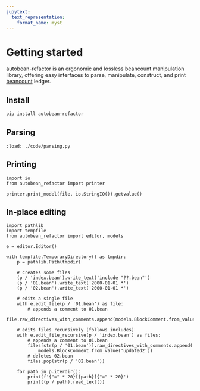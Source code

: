 ```yaml
---
jupytext:
  text_representation:
    format_name: myst
---
```


# Getting started

autobean-refactor is an ergonomic and lossless beancount manipulation library, offering easy interfaces to parse, manipulate, construct, and print [beancount](https://github.com/beancount/beancount) ledger.

## Install

```sh
pip install autobean-refactor
```

## Parsing

```{code-cell} python
:load: ./code/parsing.py
```

## Printing

```{code-cell} python
import io
from autobean_refactor import printer

printer.print_model(file, io.StringIO()).getvalue()
```

## In-place editing

```{code-cell}python
import pathlib
import tempfile
from autobean_refactor import editor, models

e = editor.Editor()

with tempfile.TemporaryDirectory() as tmpdir:
    p = pathlib.Path(tmpdir)

    # creates some files
    (p / 'index.bean').write_text('include "??.bean"')
    (p / '01.bean').write_text('2000-01-01 *')
    (p / '02.bean').write_text('2000-01-01 *')

    # edits a single file
    with e.edit_file(p / '01.bean') as file:
        # appends a comment to 01.bean
        file.raw_directives_with_comments.append(models.BlockComment.from_value('updated1'))

    # edits files recursively (follows includes)
    with e.edit_file_recursive(p / 'index.bean') as files:
        # appends a comment to 01.bean
        files[str(p / '01.bean')].raw_directives_with_comments.append(
            models.BlockComment.from_value('updated2'))
        # deletes 02.bean
        files.pop(str(p / '02.bean'))

    for path in p.iterdir():
        print(f'{"=" * 20}[{path}]{"=" * 20}')
        print((p / path).read_text())
```

```{tableofcontents}
```
